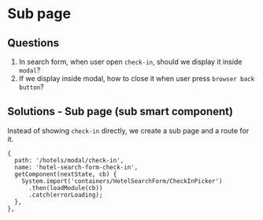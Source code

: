 # Sub page
## Questions

1. In search form, when user open `check-in`, should we display it inside `modal`?
1. If we display inside modal, how to close it when user press `browser back button`?

## Solutions - Sub page (sub smart component)
Instead of showing `check-in` directly, we create a sub page and a route for it.

```JS
{
  path: '/hotels/modal/check-in',
  name: 'hotel-search-form-check-in',
  getComponent(nextState, cb) {
    System.import('containers/HotelSearchForm/CheckInPicker')
      .then(loadModule(cb))
      .catch(errorLoading);
  },
},
```